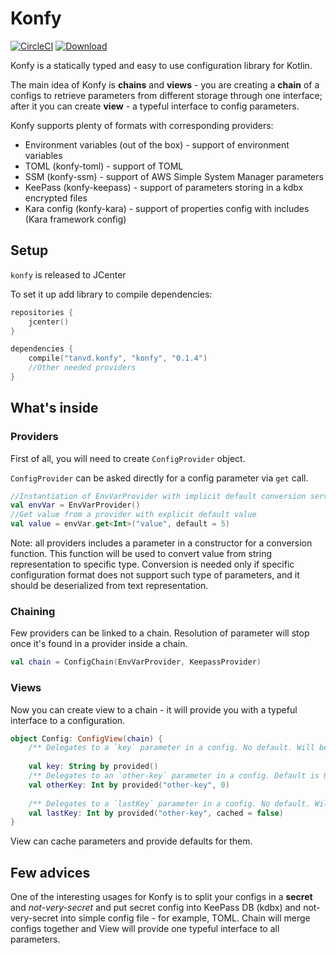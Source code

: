 # Konfy 

[![CircleCI](https://circleci.com/gh/TanVD/konfy.svg?style=svg)](https://circleci.com/gh/TanVD/konfy)
[![Download](https://api.bintray.com/packages/tanvd/konfy/konfy/images/download.svg) ](https://bintray.com/tanvd/konfy/konfy/_latestVersion)


Konfy is a statically typed and easy to use configuration library for Kotlin. 

The main idea of Konfy is **chains** and **views** - you are creating a **chain**
of a configs to retrieve parameters from different storage through one interface; after 
it you can create **view** - a typeful interface to config parameters.

Konfy supports plenty of formats with corresponding providers:
* Environment variables (out of the box) - support of environment variables
* TOML (konfy-toml) - support of TOML
* SSM (konfy-ssm) - support of AWS Simple System Manager parameters
* KeePass (konfy-keepass) - support of parameters storing in a kdbx encrypted files
* Kara config (konfy-kara) - support of properties config with includes (Kara framework config)

## Setup

`konfy` is released to JCenter

To set it up add library to compile dependencies:
```kotlin
repositories {
    jcenter()
}

dependencies {
    compile("tanvd.konfy", "konfy", "0.1.4")
    //Other needed providers
}
```

## What's inside

### Providers

First of all, you will need to create `ConfigProvider` object.

`ConfigProvider` can be asked directly for a config parameter via `get` call.

```kotlin
//Instantiation of EnvVarProvider with implicit default conversion service
val envVar = EnvVarProvider()
//Get value from a provider with explicit default value
val value = envVar.get<Int>("value", default = 5)
```

Note: all providers includes a parameter in a constructor for a conversion
function. This function will be used to convert value from string 
representation to specific type. Conversion is needed only if specific 
configuration format does not support such type of parameters, and it should
be deserialized from text representation.

### Chaining

Few providers can be linked to a chain. Resolution of parameter will stop
once it's found in a provider inside a chain.

```kotlin
val chain = ConfigChain(EnvVarProvider, KeepassProvider)
```

### Views

Now you can create view to a chain - it will provide you with a typeful interface
to a configuration.

```kotlin
object Config: ConfigView(chain) {
    /** Delegates to a `key` parameter in a config. No default. Will be cached. */
    
    val key: String by provided()
    /** Delegates to an `other-key` parameter in a config. Default is 0. Will be cached.  */
    val otherKey: Int by provided("other-key", 0)
    
    /** Delegates to a `lastKey` parameter in a config. No default. Will not be cached. */
    val lastKey: Int by provided("other-key", cached = false)
}
```

View can cache parameters and provide defaults for them.

## Few advices

One of the interesting usages for Konfy is to split your configs
in a **secret** and *not-very-secret* and put secret config into KeePass DB (kdbx)
and not-very-secret into simple config file - for example, TOML. Chain will merge configs 
together and View will provide one typeful interface  to all parameters.


